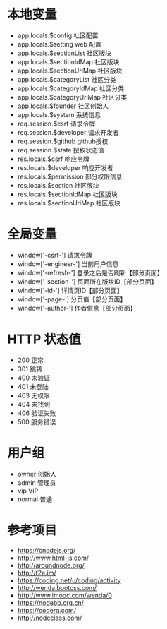 # 本地变量
- app.locals.$config 社区配置
- app.locals.$setting web 配置
- app.locals.$sectionList 社区版块
- app.locals.$sectionIdMap 社区版块
- app.locals.$sectionUriMap 社区版块
- app.locals.$categoryList 社区分类
- app.locals.$categoryIdMap 社区分类
- app.locals.$categoryUriMap 社区分类
- app.locals.$founder 社区创始人
- app.locals.$system 系统信息
- req.session.$csrf 请求令牌
- req.session.$developer 请求开发者
- req.session.$github github授权
- req.session.$state 授权状态值
- res.locals.$csrf 响应令牌
- res.locals.$developer 响应开发者
- res.locals.$permission 部分权限信息
- res.locals.$section 社区版块
- res.locals.$sectionIdMap 社区版块
- res.locals.$sectionUriMap 社区版块


# 全局变量
- window['-csrf-'] 请求令牌
- window['-engineer-'] 当前用户信息
- window['-refresh-'] 登录之后是否刷新【部分页面】
- window['-section-'] 页面所在版块ID【部分页面】
- window['-id-'] 详情页ID【部分页面】
- window['-page-'] 分页值【部分页面】
- window['-author-'] 作者信息【部分页面】


# HTTP 状态值
- 200 正常
- 301 跳转
- 400 未验证
- 401 未登陆
- 403 无权限
- 404 未找到
- 406 验证失败
- 500 服务错误


# 用户组
- owner 创始人
- admin 管理员
- vip VIP
- normal 普通


# 参考项目
- <https://cnodejs.org/>
- <http://www.html-js.com/>
- <http://aroundnode.org/>
- <http://f2e.im/>
- <https://coding.net/u/coding/activity>
- <http://wenda.bootcss.com/>
- <http://www.imooc.com/wenda/0>
- <https://nodebb.org.cn/>
- <https://coderq.com/>
- <http://nodeclass.com/>
